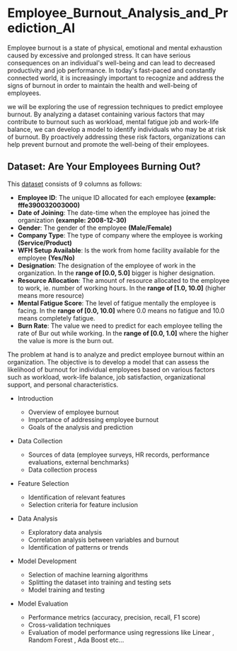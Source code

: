 # **Employee_Burnout_Analysis_and_Prediction_AI**



Employee burnout is a state of physical, emotional and mental exhaustion caused by excessive and prolonged stress. It can have serious consequences on an individual's well-being and can lead to decreased productivity and job performance. In today's fast-paced and constantly connected world, it is increasingly important to recognize and address the signs of burnout in order to maintain the health and well-being of employees.

 we will be exploring the use of regression techniques to predict employee burnout. By analyzing a dataset containing various factors that may contribute to burnout such as workload, mental fatigue job and work-life balance, we can develop a model to identify individuals who may be at risk of burnout. By proactively addressing these risk factors, organizations can help prevent burnout and promote the well-being of their employees.

## **Dataset: Are Your Employees Burning Out?**
This [dataset](https://www.kaggle.com/datasets/blurredmachine/are-your-employees-burning-out?select=train.csv) consists of 9 columns as follows:

* **Employee ID**: The unique ID allocated for each employee **(example: fffe390032003000)**
* **Date of Joining**: The date-time when the employee has joined the organization **(example: 2008-12-30)**
* **Gender**: The gender of the employee **(Male/Female)**
* **Company Type**: The type of company where the employee is working **(Service/Product)**
* **WFH Setup Available**: Is the work from home facility available for the employee **(Yes/No)**
* **Designation**: The designation of the employee of work in the organization.
In the **range of [0.0, 5.0]** bigger is higher designation.
* **Resource Allocation**: The amount of resource allocated to the employee to work, ie. number of working hours.
In the **range of [1.0, 10.0]** (higher means more resource)
* **Mental Fatigue Score**: The level of fatigue mentally the employee is facing.
In the **range of [0.0, 10.0]** where 0.0 means no fatigue and 10.0 means completely fatigue.
* **Burn Rate**: The value we need to predict for each employee telling the rate of Bur out while working.
In the **range of [0.0, 1.0]** where the higher the value is more is the burn out.

The problem at hand is to analyze and predict employee burnout within an organization. The objective is to develop a model that can assess the likelihood of burnout for individual employees based on various factors such as workload, work-life balance, job satisfaction, organizational support, and personal characteristics.

* Introduction

  * Overview of employee burnout
  * Importance of addressing employee burnout
  * Goals of the analysis and prediction
    
* Data Collection

  * Sources of data (employee surveys, HR records, performance evaluations, external benchmarks)
  * Data collection process
* Feature Selection

   * Identification of relevant features
   * Selection criteria for feature inclusion
* Data Analysis

   * Exploratory data analysis
   * Correlation analysis between variables and burnout
   * Identification of patterns or trends
* Model Development

   * Selection of machine learning algorithms
   * Splitting the dataset into training and testing sets
   * Model training and testing
* Model Evaluation

   * Performance metrics (accuracy, precision, recall, F1 score)
   * Cross-validation techniques
   * Evaluation of model performance using regressions like Linear , Random Forest , Ada Boost etc…

